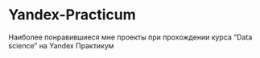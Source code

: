 # Yandex-Practicum
Наиболее понравившиеся мне проекты при прохождении курса “Data science” на Yandex Практикум 
